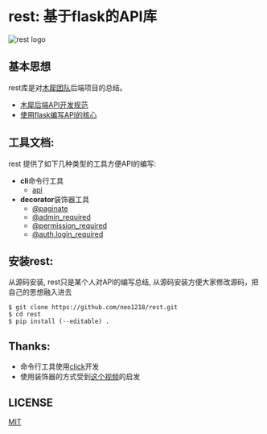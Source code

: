 rest: 基于flask的API库
===
![rest logo](http://7xj431.com1.z0.glb.clouddn.com/rest.png) <br/>

## 基本思想
rest库是对[木犀团队](https://github.com/Muxi-Studio)后端项目的总结。<br/>

- [木犀后端API开发规范]() <br/>
- [使用flask编写API的核心]() <br/>

## 工具文档:
rest 提供了如下几种类型的工具方便API的编写:

- **cli**命令行工具
    - [api]()
- **decorator**装饰器工具
    - [@paginate]()
    - [@admin_required]()
    - [@permission_required]()
    - [@auth.login_required]()

## 安装rest:
从源码安装, rest只是某个人对API的编写总结, 从源码安装方便大家修改源码，把自己的思想融入进去

    $ git clone https://github.com/neo1218/rest.git
    $ cd rest
    $ pip install (--editable) .

## Thanks:
- 命令行工具使用[click](https://github.com/mitsuhiko/click.git)开发
- 使用装饰器的方式受到[这个视频](https://www.youtube.com/watch?v=px_vg9Far1Y)的启发

## LICENSE
[MIT](https://github.com/neo1218/rest/blob/master/LICENSE)
